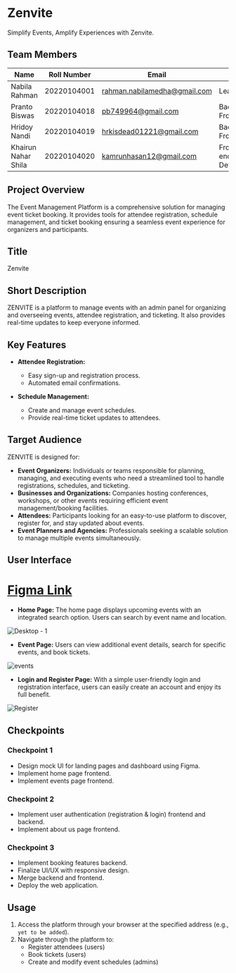 # Zenvite
Simplify Events, Amplify Experiences with Zenvite.

## Team Members
| Name                | Roll Number   | Email                                   | Role                             |
|---------------------|---------------|-----------------------------------------|----------------------------------|
| Nabila Rahman       | 20220104001   | rahman.nabilamedha@gmail.com            | Lead                             |
| Pranto Biswas       | 20220104018   | pb749964@gmail.com                      | Backend, Frontend                |
| Hridoy Nandi        | 20220104019   |  hrkisdead01221@gmail.com               | Backend, Frontend                |
| Khairun Nahar Shila | 20220104020   | kamrunhasan12@gmail.com                 | Front-end Developer              |

## Project Overview
The Event Management Platform is a comprehensive solution for managing event ticket booking. It provides tools for attendee registration, schedule management, and ticket booking ensuring a seamless event experience for organizers and participants.

## Title
Zenvite

## Short Description
ZENVITE is a platform to manage events with an admin panel for organizing and overseeing events, attendee registration, and ticketing. It also provides real-time updates to keep everyone informed.

## Key Features
- **Attendee Registration:**
  - Easy sign-up and registration process.
  - Automated email confirmations.

- **Schedule Management:**
  - Create and manage event schedules.
  - Provide real-time ticket updates to attendees.

## Target Audience
ZENVITE is designed for:

- **Event Organizers:** Individuals or teams responsible for planning, managing, and executing events who need a streamlined tool to handle registrations, schedules, and ticketing.
- **Businesses and Organizations:** Companies hosting conferences, workshops, or other events requiring efficient event management/booking facilities.
- **Attendees:** Participants looking for an easy-to-use platform to discover, register for, and stay updated about events.
- **Event Planners and Agencies:** Professionals seeking a scalable solution to manage multiple events simultaneously.

## User Interface
# [Figma Link](https://www.figma.com/proto/4cvwCfQtVXDBs8UPXfjA7k/Zenvite?node-id=51-663&p=f&t=793CIkKft9fh1rq4-1&scaling=min-zoom&content-scaling=fixed&page-id=0%3A1)
- **Home Page:**
The home page displays upcoming events with an integrated search option. Users can search by event name and location. 


![Desktop - 1](https://github.com/user-attachments/assets/971e6305-7a4c-4e64-be6b-ea510c70a7fd)

- **Event Page:**
Users can view additional event details, search for specific events, and book tickets.

![events](https://github.com/user-attachments/assets/3817c497-3435-413c-aef5-15f51c537868)

- **Login and Register Page:**
With a simple user-friendly login and registration interface, users can easily create an account and enjoy its full benefit.

![Register](https://github.com/user-attachments/assets/4dccd353-d4eb-42a3-b351-436d33145cdf)

## Checkpoints

### Checkpoint 1
- Design mock UI for landing pages and dashboard using Figma.
- Implement home page frontend.
- Implement events page frontend.

### Checkpoint 2
- Implement user authentication (registration & login) frontend and backend.
- Implement about us page frontend.

### Checkpoint 3
- Implement booking features backend.
- Finalize UI/UX with responsive design.
- Merge backend and frontend.
- Deploy the web application.

## Usage
1. Access the platform through your browser at the specified address (e.g., `yet to be added`).
2. Navigate through the platform to:
   - Register attendees (users)
   - Book tickets (users)
   - Create and modify event schedules (admins)
